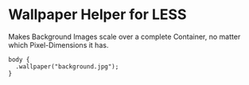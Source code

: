 #  Wallpaper Helper for LESS

Makes Background Images scale over a complete Container, no matter which Pixel-Dimensions it has.

    body {
      .wallpaper("background.jpg");
    }
